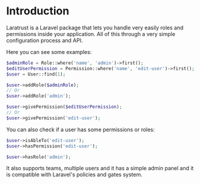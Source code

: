 # Introduction

Laratrust is a Laravel package that lets you handle very easily roles and permissions inside your application. All of this through a very simple configuration process and API.

Here you can see some examples:

```php
$adminRole = Role::where('name', 'admin')->first();
$editUserPermission = Permission::where('name', 'edit-user')->first();
$user = User::find(1);

$user->addRole($adminRole);
// Or
$user->addRole('admin');

$user->givePermission($editUserPermission);
// Or
$user->givePermission('edit-user');
```

You can also check if a user has some permissions or roles:

```php
$user->isAbleTo('edit-user');
$user->hasPermission('edit-user');

$user->hasRole('admin');
```

It also supports teams, multiple users and it has a simple admin panel and it is compatible with Laravel's policies and gates system.
